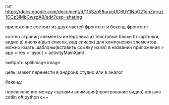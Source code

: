 
гит 
https://docs.google.com/document/d/115Szp58urxoUC6UY1NoO21onZmruz1CCz3IMbCwzgA8/edit?usp=sharing

приложение состоит из двух частей фронтент и бекенд фронтент:

кол-во страниц
элементы интерфейса а) текстовые блоки б) картинки, видио в) кнопки(вып список, рад список)
для компоновки элементов можно юзать шаблоны(вставить ссылку из вк)
в названии приложения > app > res > layout > activityMainXaml

выбрать splitimage image

цель: макет перенести в андроид студио или в аналог

бекенд:

переключение между сценами
анимация(проигрование видио)
api
java cotlin c# python c++
